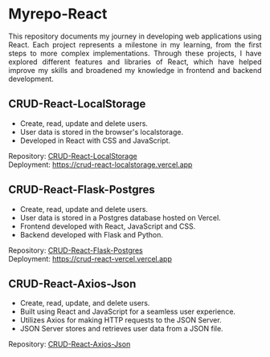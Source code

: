 # Myrepo-React
<p align="justify"> This repository documents my journey in developing web applications using React. Each project represents a milestone in my learning, from the first steps to more complex implementations. Through these projects, I have explored different features and libraries of React, which have helped improve my skills and broadened my knowledge in frontend and backend development.</p>

## CRUD-React-LocalStorage
* Create, read, update and delete users.
* User data is stored in the browser's localstorage.
* Developed in React with CSS and JavaScript.

Repository: [CRUD-React-LocalStorage](https://github.com/Girouetten21/CRUD-React-LocalStorage/)  
Deployment: https://crud-react-localstorage.vercel.app  

## CRUD-React-Flask-Postgres
* Create, read, update and delete users.
* User data is stored in a Postgres database hosted on Vercel.
* Frontend developed with React, JavaScript and CSS.
* Backend developed with Flask and Python.

Repository: [CRUD-React-Flask-Postgres](https://github.com/Girouetten21/CRUD-React-Flask-Postgres/)  
Deployment: https://crud-react-vercel.vercel.app  

## CRUD-React-Axios-Json

* Create, read, update, and delete users.
* Built using React and JavaScript for a seamless user experience.
* Utilizes Axios for making HTTP requests to the JSON Server.
* JSON Server stores and retrieves user data from a JSON file.

Repository: [CRUD-React-Axios-Json](https://github.com/Girouetten21/CRUD-React-Axios-Json/)  
